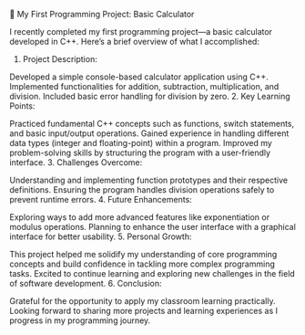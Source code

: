 🚀 My First Programming Project: Basic Calculator

I recently completed my first programming project—a basic calculator developed in C++. Here’s a brief overview of what I accomplished:

1. Project Description:

Developed a simple console-based calculator application using C++.
Implemented functionalities for addition, subtraction, multiplication, and division.
Included basic error handling for division by zero.
2. Key Learning Points:

Practiced fundamental C++ concepts such as functions, switch statements, and basic input/output operations.
Gained experience in handling different data types (integer and floating-point) within a program.
Improved my problem-solving skills by structuring the program with a user-friendly interface.
3. Challenges Overcome:

Understanding and implementing function prototypes and their respective definitions.
Ensuring the program handles division operations safely to prevent runtime errors.
4. Future Enhancements:

Exploring ways to add more advanced features like exponentiation or modulus operations.
Planning to enhance the user interface with a graphical interface for better usability.
5. Personal Growth:

This project helped me solidify my understanding of core programming concepts and build confidence in tackling more complex programming tasks.
Excited to continue learning and exploring new challenges in the field of software development.
6. Conclusion:

Grateful for the opportunity to apply my classroom learning practically.
Looking forward to sharing more projects and learning experiences as I progress in my programming journey.
